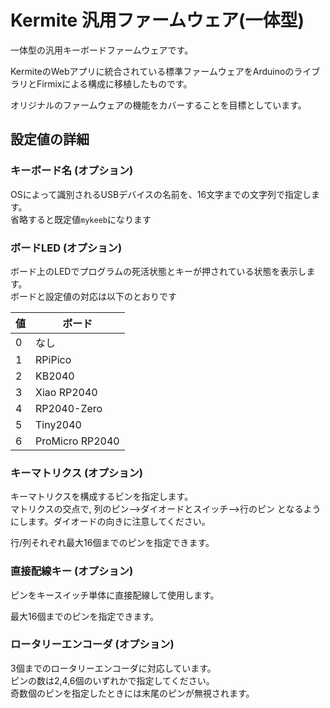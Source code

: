 # Kermite 汎用ファームウェア(一体型)

一体型の汎用キーボードファームウェアです。

KermiteのWebアプリに統合されている標準ファームウェアをArduinoのライブラリとFirmixによる構成に移植したものです。

オリジナルのファームウェアの機能をカバーすることを目標としています。

## 設定値の詳細

### キーボード名 (オプション)

OSによって識別されるUSBデバイスの名前を、16文字までの文字列で指定します。  
省略すると既定値`mykeeb`になります

### ボードLED (オプション)

ボード上のLEDでプログラムの死活状態とキーが押されている状態を表示します。  
ボードと設定値の対応は以下のとおりです

|値|ボード|
|--|--|
|0|なし|
|1|RPiPico|
|2|KB2040|
|3|Xiao RP2040|
|4|RP2040-Zero|
|5|Tiny2040|
|6|ProMicro RP2040|


### キーマトリクス (オプション)

キーマトリクスを構成するピンを指定します。  
マトリクスの交点で, 列のピン-->ダイオードとスイッチ-->行のピン となるようにします。ダイオードの向きに注意してください。

行/列それぞれ最大16個までのピンを指定できます。  

### 直接配線キー (オプション)

ピンをキースイッチ単体に直接配線して使用します。  

最大16個までのピンを指定できます。  

### ロータリーエンコーダ (オプション)

3個までのロータリーエンコーダに対応しています。  
ピンの数は2,4,6個のいずれかで指定してください。  
奇数個のピンを指定したときには末尾のピンが無視されます。  
